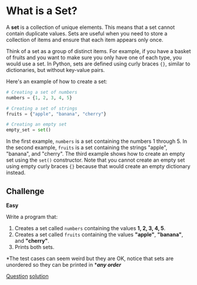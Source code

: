 # What is a Set?

A **set** is a collection of unique elements. This means that a set cannot contain duplicate values. Sets are useful when you need to store a collection of items and ensure that each item appears only once.

Think of a set as a group of distinct items. For example, if you have a basket of fruits and you want to make sure you only have one of each type, you would use a set. In Python, sets are defined using curly braces `{}`, similar to dictionaries, but without key-value pairs.

Here's an example of how to create a set:

```python
# Creating a set of numbers
numbers = {1, 2, 3, 4, 5}

# Creating a set of strings
fruits = {"apple", "banana", "cherry"}

# Creating an empty set
empty_set = set()
```

In the first example, `numbers` is a set containing the numbers 1 through 5. In the second example, `fruits` is a set containing the strings "apple", "banana", and "cherry". The third example shows how to create an empty set using the `set()` constructor. Note that you cannot create an empty set using empty curly braces `{}` because that would create an empty dictionary instead.

## Challenge

**Easy**

Write a program that:

1. Creates a set called `numbers` containing the values **1, 2, 3, 4, 5**.
2. Creates a set called `fruits` containing the values **"apple"**, **"banana"**, and **"cherry"**.
3. Prints both sets.

*The test cases can seem weird but they are OK, notice that sets are unordered so they can be printed in ****any order***

[Question](q.py) [solution](solution.py)